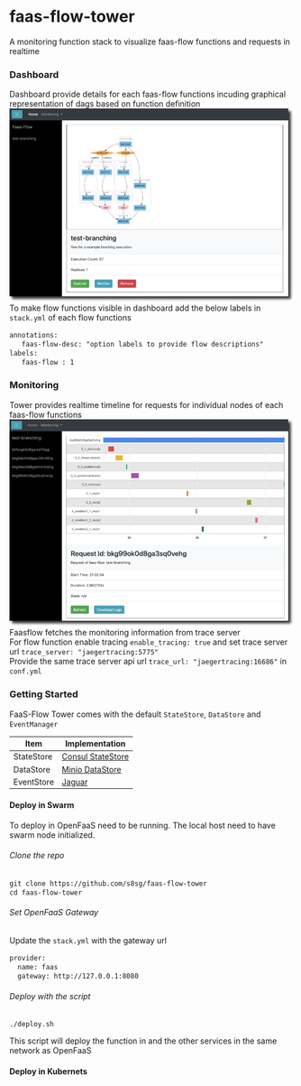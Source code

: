 # faas-flow-tower
A monitoring function stack to visualize faas-flow functions and requests in realtime
    
### Dashboard
Dashboard provide details for each faas-flow functions incuding graphical representation of dags based on function definition
![alt dashboard](doc/dashboard.png)
To make flow functions visible in dashboard add the below labels in `stack.yml` of each flow functions  
```
annotations:
   faas-flow-desc: "option labels to provide flow descriptions"
labels:
   faas-flow : 1
``` 
  
   
### Monitoring
Tower provides realtime timeline for requests for individual nodes of each faas-flow functions
![alt dashboard](doc/monitoring.png)
Faasflow fetches the monitoring information from trace server    
For flow function enable tracing `enable_tracing: true` and set trace server url `trace_server: "jaegertracing:5775"`    
Provide the same trace server api url `trace_url: "jaegertracing:16686"` in `conf.yml`   
   

### Getting Started
FaaS-Flow Tower comes with the default `StateStore`, `DataStore` and `EventManager`

 |Item|Implementation|
 |---|---|
 |StateStore|[Consul StateStore](https://github.com/s8sg/faas-flow-consul-statestore)|
 |DataStore|[Minio DataStore](https://github.com/s8sg/faas-flow-minio-datastore)|
 |EventStore|[Jaguar](https://github.com/jaegertracing/jaeger)|


#### Deploy in Swarm 
To deploy in OpenFaaS need to be running. The local host need to have swarm node initialized. 
###### Clone the repo
```
git clone https://github.com/s8sg/faas-flow-tower
cd faas-flow-tower
```
###### Set OpenFaaS Gateway
Update the `stack.yml` with the gateway url
```
provider:
  name: faas
  gateway: http://127.0.0.1:8080
```
###### Deploy with the script
```
./deploy.sh
```
This script will deploy the function in and the other services in the same network as OpenFaaS 


#### Deploy in Kubernets
```

```
